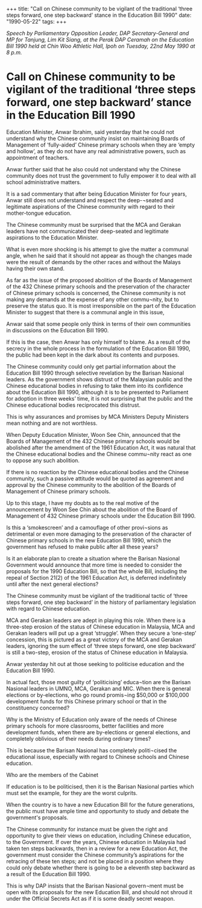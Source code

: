 +++ 
title: "Call on Chinese community to be vigilant of the traditional ‘three steps forward, one step backward’ stance in the Education Bill 1990"
date: "1990-05-22"
tags:
+++

_Speech by Parliamentary Opposition Leader, DAP Secretary-General and MP for Tanjung, Lim Kit Siang, at the Perak DAP Ceramah on the Education Bill 1990 held at Chin Woo Athletic Hall, Ipoh on Tuesday, 22nd May 1990 at 8 p.m._

# Call on Chinese community to be vigilant of the traditional ‘three steps forward, one step backward’ stance in the Education Bill 1990

Education Minister, Anwar Ibrahim, said yesterday that he could not understand why the Chinese community insist on maintaining Boards of Management of ‘fully-aided’ Chinese primary schools when they are ‘empty and hollow’, as they do not have any real administrative powers, such as appointment of teachers.</u>

Anwar further said that he also could not understand why the Chinese community does not trust the government to fully empower it to deal with all school administrative matters.

It is a sad commentary that after being Education Minister for four years, Anwar still does not understand and respect the deep-¬seated and legitimate aspirations of the Chinese community with regard to their mother-tongue education.

The Chinese community must be surprised that the MCA	and Gerakan leaders have not communicated their deep-seated and legitimate aspirations to the Education Minister.

What is even more shocking is his attempt to give the matter a communal angle, when he said that it should not appear as though the changes made were the result of demands by the other races and without the Malays having their own stand.

As far as the issue of the proposed abolition of the Boards of Management of the 432 Chinese primary schools and the preservation of the character of Chinese primary schools is concerned, the Chinese community is not making any demands at the expense of any other commu¬nity, but to preserve the status quo. It is most irresponsible on the part of the Education Minister to suggest that there is a communal angle in this issue,

Anwar said that some people only think in terms of their own communities in discussions on the Education Bill 1990.

If this is the case, then Anwar has only himself to blame. As a result of the secrecy in the whole process in the formulation of the Education Bill 1990, the public had been kept in the dark about its contents and purposes.

The Chinese community could only get partial information about the Education Bill 1990 through selective revelation by the Barisan Nasional leaders. As the government shows distrust of the Malaysian public and the Chinese educational bodies in refusing to take them into its confidence about the Education Bill 1990, although it is to be presented to Parliament for adoption in three weeks’ time, it is not surprising that the public and the Chinese educational bodies reciprocated this distrust.

This is why assurances and promises by MCA Ministers Deputy Ministers mean nothing and are not worthless.

When Deputy Education Minister, Woon See Chin, announced that the Boards of Management of the 432 Chinese primary schools would be abolished after the amendment of the 1961 Education Act, it was natural that the Chinese educational bodies and the Chinese commu¬nity react as one to oppose any such abolition.

If there is no reaction by the Chinese educational bodies and the Chinese community, such a passive attitude would be quoted as agreement and approval by the Chinese community to the abolition of the Boards of Management of Chinese primary schools.

Up to this stage, I have my doubts as to the real motive of the announcement by Woon See Chin about the abolition of the Board of Management of 432 Chinese primary schools under the Education Bill 1990.

Is this a	‘smokescreen’ and a camouflage of other provi¬sions as detrimental or even more damaging to the preservation of the character of Chinese primary schools in the new Education Bill 1990, which the government has refused to make public after all these years?

Is it an elaborate plan to create a situation where the Barisan Nasional Government would announce that more time is needed to consider the proposals for the 1990 Education Bill, so that the whole Bill, including the repeal of Section 21(2) of the 1961 Education Act, is deferred indefinitely until after the next general elections?

The Chinese community must be vigilant of the traditional tactic of ‘three steps forward, one step backward’ in the history of parliamentary legislation with regard to Chinese education.

MCA and Gerakan leaders are adept in playing this role. When there is a three-step erosion of the status of Chinese education in	Malaysia, MCA and Gerakan leaders will put up a great ‘struggle’. When they secure a ‘one-step’ concession, this is pictured as a great victory of the MCA and Gerakan leaders, ignoring the sum effect of ‘three steps forward, one step backward’ is still a two-step, erosion of the status of Chinese education in Malaysia. 

Anwar yesterday hit out at those seeking to politicise education and the Education Bill 1990.

In actual fact, those most guilty of ‘politicising’ educa¬tion are the Barisan Nasional leaders in UMNO, MCA, Gerakan and MIC. When there is general elections or by-elections, who go round promis¬ing $50,000 or $100,000 development funds for this Chinese primary school or that in the constituency concerned?

Why is the Ministry of Education only aware of the needs of Chinese primary schools for more classrooms, better facilities and more development funds, when there are by-elections or general elections, and completely oblivious of their needs during ordinary times?

This is because the Barisan Nasional has completely politi¬cised the educational issue, especially with regard to Chinese schools and Chinese education.

Who are the members of the Cabinet 

If education is to be politicised, then it is the Barisan Nasional parties which must set the example, for they are the worst culprits.

When the country is to have a new Education Bill for the future generations, the public must have ample time and opportunity to study and debate the government's proposals.

The Chinese community for instance must be given the right and opportunity to give their views on education, including Chinese education, to the Government. If over the years, Chinese education in Malaysia had taken ten steps backwards, then in a review for a new Education Act, the government must consider the Chinese community’s aspirations for the retracing of these ten steps; and not be placed in a position where they could only debate whether there is going to be a eleventh step backward as a result of the Education Bill 1990.

This is why DAP insists that the Barisan Nasional govern¬ment must be open with its proposals for the new Education Bill, and should not shroud it under the Official Secrets Act as if it is some deadly secret weapon.
 
